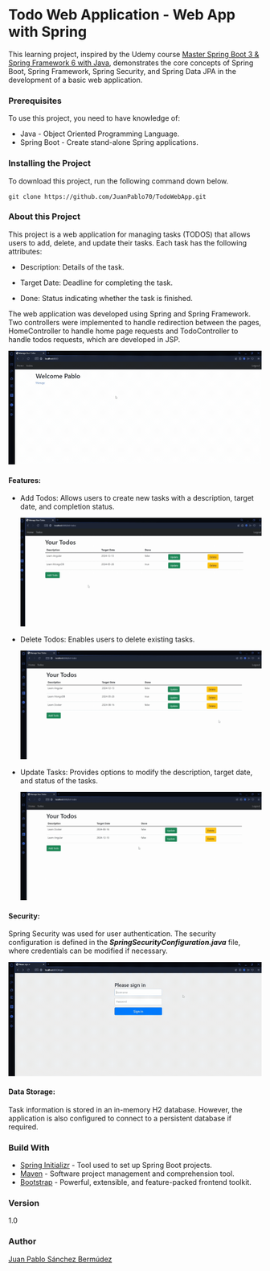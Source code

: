 # Todo Web Application - Web App with Spring

This learning project, inspired by the Udemy course [Master Spring Boot 3 & Spring Framework 6 with Java](https://www.udemy.com/course/spring-boot-and-spring-framework-tutorial-for-beginners/), demonstrates the core concepts of Spring Boot, Spring Framework, Spring Security, and Spring Data JPA in the development of a basic web application.

### Prerequisites

To use this project, you need to have knowledge of:

+ Java - Object Oriented Programming Language.
+ Spring Boot - Create stand-alone Spring applications.

### Installing the Project

To download this project, run the following command down below.

```
git clone https://github.com/JuanPablo70/TodoWebApp.git
```

### About this Project

This project is a web application for managing tasks (TODOS) that allows users to add, delete, and update their tasks. Each task has the following attributes:

+ Description: Details of the task.

+ Target Date: Deadline for completing the task.

+ Done: Status indicating whether the task is finished.

The web application was developed using Spring and Spring Framework. Two controllers were implemented to handle redirection between the pages, HomeController to handle home page requests and TodoController to handle todos requests, which are developed in JSP.

![TodoWebApp](img/webapp.gif)

#### Features:

+ Add Todos: Allows users to create new tasks with a description, target date, and completion status.

    ![AddTodo](img/add.gif)

+ Delete Todos: Enables users to delete existing tasks.

    ![DeleteTodo](img/delete.gif)

+ Update Tasks: Provides options to modify the description, target date, and status of the tasks.

    ![UpdateTodo](img/update.gif)

#### Security:

Spring Security was used for user authentication. The security configuration is defined in the ***SpringSecurityConfiguration.java*** file, where credentials can be modified if necessary.

![Security](img/security.gif)

#### Data Storage:

Task information is stored in an in-memory H2 database. However, the application is also configured to connect to a persistent database if required.

### Build With

+ [Spring Initializr](https://start.spring.io) - Tool used to set up Spring Boot projects.
+ [Maven](https://maven.apache.org) - Software project management and comprehension tool.
+ [Bootstrap](https://getbootstrap.com) - Powerful, extensible, and feature-packed frontend toolkit.

### Version

1.0

### Author

[Juan Pablo Sánchez Bermúdez](https://github.com/JuanPablo70)